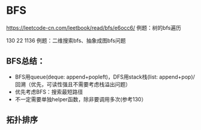 # BFS
https://leetcode-cn.com/leetbook/read/bfs/e6occ6/ 
例题：树的bfs遍历

130 22 1136
例题：二维搜索bfs、抽象成图bfs问题
## BFS总结：
- BFS用queue(deque: append+popleft)，DFS用stack栈(list: append+pop)/回溯（优先，可读性强且不需要考虑栈溢出问题）
- 优先考虑BFS：搜索最短路径
- 不一定需要单独helper函数，除非要调用多次(参考130）
## 拓扑排序
